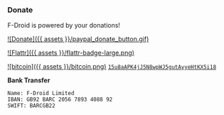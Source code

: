 
### Donate

F-Droid is powered by your donations!

[![Donate]({{ assets }}/paypal_donate_button.gif)](https://www.paypal.com/cgi-bin/webscr?cmd=_s-xclick&hosted_button_id=E2FCXCT6837GL)

[![Flattr]({{ assets }}/flattr-badge-large.png)](https://flattr.com/thing/343053/F-Droid-Repository)

[![bitcoin]({{ assets }}/bitcoin.png)](https://blockchain.info/address/15u8aAPK4jJ5N8wpWJ5gutAyyeHtKX5i18)
[`15u8aAPK4jJ5N8wpWJ5gutAyyeHtKX5i18`](bitcoin:15u8aAPK4jJ5N8wpWJ5gutAyyeHtKX5i18)

__Bank Transfer__

```
Name: F-Droid Limited
IBAN: GB92 BARC 2056 7893 4088 92
SWIFT: BARCGB22
```
